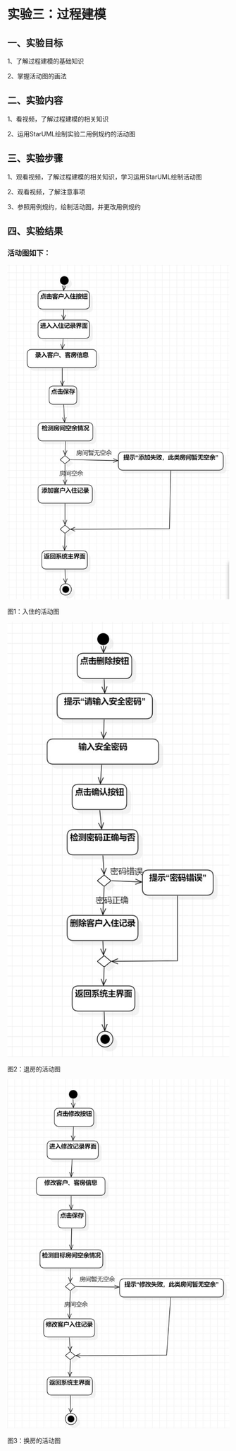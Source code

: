 # 实验三：过程建模

## 一、实验目标

1、了解过程建模的基础知识

2、掌握活动图的画法

## 二、实验内容

1、看视频，了解过程建模的相关知识

2、运用StarUML绘制实验二用例规约的活动图

## 三、实验步骤

1、观看视频，了解过程建模的相关知识，学习运用StarUML绘制活动图

2、观看视频，了解注意事项

3、参照用例规约，绘制活动图，并更改用例规约

## 四、实验结果

### 活动图如下：

![UML活动图](./lab3-1.jpg)

图1：入住的活动图

![UML活动图](./lab3-2.jpg)

图2：退房的活动图

![UML活动图](./lab3-3.jpg)

图3：换房的活动图
